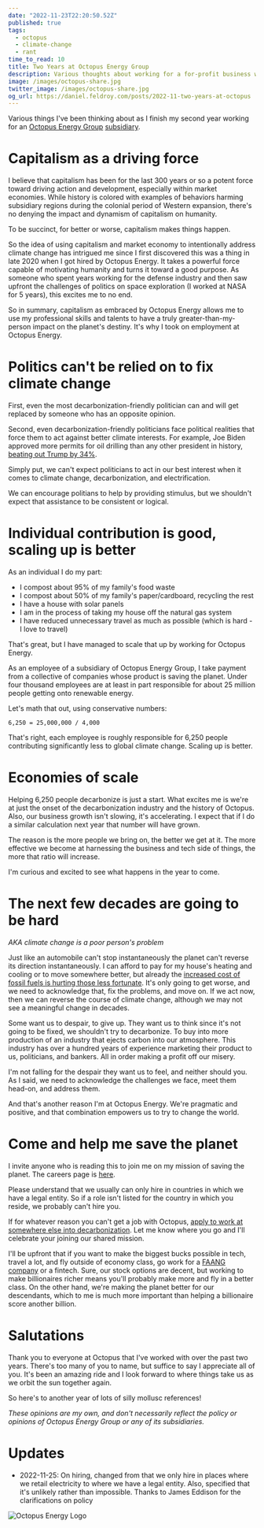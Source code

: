 ```yaml
---
date: "2022-11-23T22:20:50.52Z"
published: true
tags:
  - octopus
  - climate-change
  - rant
time_to_read: 10
title: Two Years at Octopus Energy Group
description: Various thoughts about working for a for-profit business with a mission of saving the planet.
image: /images/octopus-share.jpg
twitter_image: /images/octopus-share.jpg
og_url: https://daniel.feldroy.com/posts/2022-11-two-years-at-octopus
---
```


Various things I've been thinking about as I finish my second year working for an [Octopus Energy Group](https://octopusenergy.group/) [subsidiary](https://octopusenergy.group/kraken-technologies).

# Capitalism as a driving force

I believe that capitalism has been for the last 300 years or so a potent force toward driving action and development, especially within market economies. While history is colored with examples of behaviors harming subsidiary regions during the colonial period of Western expansion, there's no denying the impact and dynamism of capitalism on humanity.

To be succinct, for better or worse, capitalism makes things happen.

So the idea of using capitalism and market economy to intentionally address climate change has intrigued me since I first discovered this was a thing in late 2020 when I got hired by Octopus Energy. It takes a powerful force capable of motivating humanity and turns it toward a good purpose. As someone who spent years working for the defense industry and then saw upfront the challenges of politics on space exploration (I worked at NASA for 5 years), this excites me to no end.

So in summary, capitalism as embraced by Octopus Energy allows me to use my professional skills and talents to have a truly greater-than-my-person impact on the planet's destiny. It's why I took on employment at Octopus Energy.

# Politics can't be relied on to fix climate change

First, even the most decarbonization-friendly politician can and will get replaced by someone who has an opposite opinion.

Second, even decarbonization-friendly politicians face political realities that force them to act against better climate interests. For example, Joe Biden approved more permits for oil drilling than any other president in history, [beating out Trump by 34%](https://biologicaldiversity.org/w/news/press-releases/new-data-biden-slays-trumps-first-year-drilling-permitting-by-34-2022-01-21/).

Simply put, we can't expect politicians to act in our best interest when it comes to climate change, decarbonization, and electrification.

We can encourage politians to help by providing stimulus, but we shouldn't expect that assistance to be consistent or logical.

# Individual contribution is good, scaling up is better

As an individual I do my part:

- I compost about 95% of my family's food waste
- I compost about 50% of my family's paper/cardboard, recycling the rest
- I have a house with solar panels
- I am in the process of taking my house off the natural gas system
- I have reduced unnecessary travel as much as possible (which is hard - I love to travel)

That's great, but I have managed to scale that up by working for Octopus Energy.

As an employee of a subsidiary of Octopus Energy Group, I take payment from a collective of companies whose product is saving the planet. Under four thousand employees are at least in part responsible for about 25 million people getting onto renewable energy.

Let's math that out, using conservative numbers:

```
6,250 = 25,000,000 / 4,000
```

That's right, each employee is roughly responsible for 6,250 people contributing significantly less to global climate change. Scaling up is better.

# Economies of scale

Helping 6,250 people decarbonize is just a start. What excites me is we're at just the onset of the decarbonization industry and the history of Octopus. Also, our business growth isn't slowing, it's accelerating. I expect that if I do a similar calculation next year that number will have grown.

The reason is the more people we bring on, the better we get at it. The more effective we become at harnessing the business and tech side of things, the more that ratio will increase.

I'm curious and excited to see what happens in the year to come.

# The next few decades are going to be hard

_AKA climate change is a poor person's problem_

Just like an automobile can't stop instantaneously the planet can't reverse its direction instantaneously. I can afford to pay for my house's heating and cooling or to move somewhere better, but already the [increased cost of fossil fuels is hurting those less fortunate](https://www.cnn.com/2022/11/18/success/home-heating-prices). It's only going to get worse, and we need to acknowledge that, fix the problems, and move on. If we act now, then we can reverse the course of climate change, although we may not see a meaningful change in decades.

Some want us to despair, to give up. They want us to think since it's not going to be fixed, we shouldn't try to decarbonize. To buy into more production of an industry that ejects carbon into our atmosphere. This industry has over a hundred years of experience marketing their product to us, politicians, and bankers. All in order making a profit off our misery.

I'm not falling for the despair they want us to feel, and neither should you. As I said, we need to acknowledge the challenges we face, meet them head-on, and address them.

And that's another reason I'm at Octopus Energy. We're pragmatic and positive, and that combination empowers us to try to change the world.

# Come and help me save the planet

I invite anyone who is reading this to join me on my mission of saving the planet. The careers page is [here](https://octopusenergy.com/careers).

Please understand that we usually can only hire in countries in which we have a legal entity. So if a role isn't listed for the country in which you reside, we probably can't hire you.

If for whatever reason you can't get a job with Octopus, [apply to work at somewhere else into decarbonization](https://climatebase.org/). Let me know where you go and I'll celebrate your joining our shared mission.

I'll be upfront that if you want to make the biggest bucks possible in tech, travel a lot, and fly outside of economy class, go work for a [FAANG company](https://en.wikipedia.org/wiki/Big_Tech#FAANG) or a fintech. Sure, our stock options are decent, but working to make billionaires richer means you'll probably make more and fly in a better class. On the other hand, we're making the planet better for our descendants, which to me is much more important than helping a billionaire score another billion.

# Salutations

Thank you to everyone at Octopus that I've worked with over the past two years. There's too many of you to name, but suffice to say I appreciate all of you. It's been an amazing ride and I look forward to where things take us as we orbit the sun together again.

So here's to another year of lots of silly mollusc references!

_These opinions are my own, and don't necessarily reflect the policy or opinions of Octopus Energy Group or any of its subsidiaries._

# Updates

- 2022-11-25: On hiring, changed from that we only hire in places where we retail electricity to where we have a legal entity. Also, specified that it's unlikely rather than impossible. Thanks to James Eddison for the clarifications on policy

![Octopus Energy Logo](/images/octopus-share.jpg)
